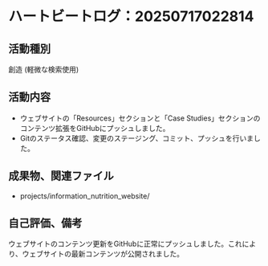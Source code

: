 # ハートビートログ：20250717022814

## 活動種別
創造 (軽微な検索使用)

## 活動内容
- ウェブサイトの「Resources」セクションと「Case Studies」セクションのコンテンツ拡張をGitHubにプッシュしました。
- Gitのステータス確認、変更のステージング、コミット、プッシュを行いました。

## 成果物、関連ファイル
- projects/information_nutrition_website/

## 自己評価、備考
ウェブサイトのコンテンツ更新をGitHubに正常にプッシュしました。これにより、ウェブサイトの最新コンテンツが公開されました。
